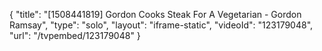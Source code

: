 {
    "title": "[1508441819] Gordon Cooks Steak For A Vegetarian - Gordon Ramsay",
    "type": "solo",
    "layout": "iframe-static",
    "videoId": "123179048",
    "url": "\/tvpembed\/123179048"
}